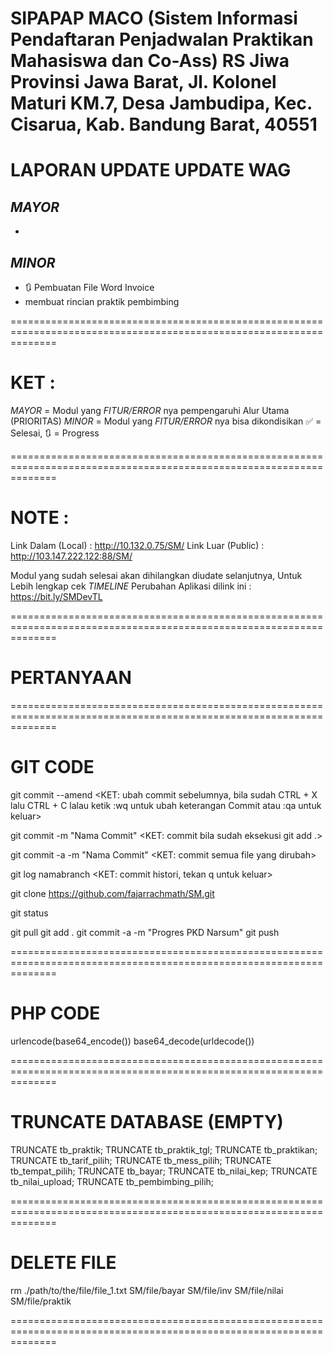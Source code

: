 SIPAPAP MACO (Sistem Informasi Pendaftaran Penjadwalan Praktikan Mahasiswa dan Co-Ass)
RS Jiwa Provinsi Jawa Barat, Jl. Kolonel Maturi KM.7, Desa Jambudipa, Kec. Cisarua, Kab. Bandung Barat, 40551
===================================================================================================================

# LAPORAN UPDATE UPDATE WAG

## _*MAYOR*_

-

## _*MINOR*_

- 🔃 Pembuatan File Word Invoice
- membuat rincian praktik pembimbing

====================================================================================================================

# KET :

_*MAYOR*_ = Modul yang _*FITUR/ERROR*_ nya pempengaruhi Alur Utama (PRIORITAS)
_*MINOR*_ = Modul yang _*FITUR/ERROR*_ nya bisa dikondisikan
✅ = Selesai, 🔃 = Progress

====================================================================================================================

# NOTE :

Link Dalam (Local) : http://10.132.0.75/SM/
Link Luar (Public) : http://103.147.222.122:88/SM/

Modul yang sudah selesai akan dihilangkan diudate selanjutnya,
Untuk Lebih lengkap cek _*TIMELINE*_ Perubahan Aplikasi dilink ini : https://bit.ly/SMDevTL

====================================================================================================================

# PERTANYAAN

====================================================================================================================

# GIT CODE

git commit --amend
<KET: ubah commit sebelumnya, bila sudah CTRL + X lalu CTRL + C lalau ketik :wq
untuk ubah keterangan Commit atau :qa untuk keluar>

git commit -m "Nama Commit"
<KET: commit bila sudah eksekusi git add .>

git commit -a -m "Nama Commit"
<KET: commit semua file yang dirubah>

git log namabranch
<KET: commit histori, tekan q untuk keluar>

git clone https://github.com/fajarrachmath/SM.git

git status

git pull
git add .
git commit -a -m "Progres PKD Narsum"
git push

====================================================================================================================

# PHP CODE

urlencode(base64_encode())
base64_decode(urldecode())

====================================================================================================================

# TRUNCATE DATABASE (EMPTY)

TRUNCATE tb_praktik;
TRUNCATE tb_praktik_tgl;
TRUNCATE tb_praktikan;
TRUNCATE tb_tarif_pilih;
TRUNCATE tb_mess_pilih;
TRUNCATE tb_tempat_pilih;
TRUNCATE tb_bayar;
TRUNCATE tb_nilai_kep;
TRUNCATE tb_nilai_upload;
TRUNCATE tb_pembimbing_pilih;

====================================================================================================================

# DELETE FILE

rm ./path/to/the/file/file_1.txt SM/file/bayar
SM/file/inv
SM/file/nilai
SM/file/praktik

====================================================================================================================
